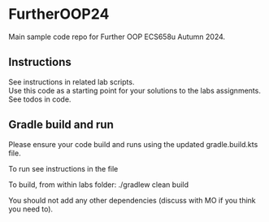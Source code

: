 # FurtherOOP24
Main sample code repo for Further OOP ECS658u Autumn 2024.  

## Instructions

See instructions in related lab scripts.  
Use this code as a starting point for your solutions to the labs assignments.  
See todos in code.

## Gradle build and run

Please ensure your code build and runs using the updated gradle.build.kts file.

To run see instructions in the file

To build, from within labs folder:  ./gradlew clean build

You should not add any other dependencies (discuss with MO if you think you need to).




